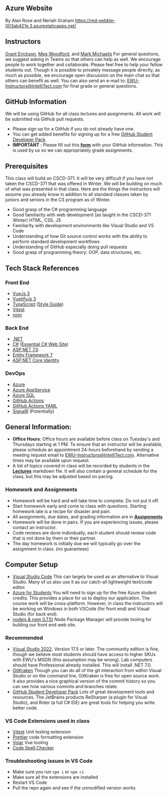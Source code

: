 ## Azure Website ##
By Alan Rose and Neriah Graham
https://red-pebble-003ab421e.3.azurestaticapps.net/

## Instructors ##
[Grant Erickson](https://github.com/GrantErickson), [Meg Woodford](https://github.com/mmwoodfo), and [Mark Michaelis](https://github.com/MarkMichaelis)
For general questions, we suggest asking in Teams so that others can help as well. We encourage people to work together and collaborate. Please feel free to help your fellow students out. Though it is possible to privately message people directly, as much as possible, we encourage open discussion on the main chat so that others can benefit as well.
You can also send an e-mail to: [EWU-Instructors@IntelliTect.com](EWU-Instructors@IntelliTect.com) for final grade or general questions.

## GitHub Information
We will be using GitHub for all class lectures and assignments. All work will be submitted via GitHub pull requests.
* Please sign up for a GitHub if you do not already have one. 
* You can get added benefits for signing up for a free [GitHub Student Developer Pack](https://education.github.com/pack).  
* **IMPORTANT** : Please fill out this **[form](https://docs.google.com/forms/d/e/1FAIpQLSdlpBMhof2gxL64vrqLg9o0Uc4di5lYejpo10XUBiMoyb-Xxg/viewform?usp=sf_link)** with your GitHub information. This is used by us so we can appropriately grade assignments.

## Prerequisites
This class will build on CSCD-371. It will be very difficult if you have not taken the CSCD-371 that was offered in Winter. We will be building on much of what was presented in that class. Here are the things the instructors will assume you already know in addition to all standard classes taken by juniors and seniors in the CS program as of Winter.
* Good grasp of the C# programming language
* Good familiarity with web development (as taught in the CSCD-371 Winter) HTML, CSS, JS
* Familiarity with development environments like Visual Studio and VS Code
* Understanding of how Git source control works with the ability to perform standard development workflows
* Understanding of GitHub especially doing pull requests
* Good grasp of programming theory: OOP, data structures, etc.

## Tech Stack References

### Front End
* [VueJs 3](https://vuejs.org/)
* [VuetifyJs 3](https://vuetifyjs.com/en/)
* [TypeScript](https://www.typescriptlang.org/docs/) ([Style Guide](https://google.github.io/styleguide/tsguide.html))
* [Vitest](https://vitest.dev/)
* [npm](https://docs.npmjs.com/)

### Back End
* [.NET](https://dotnet.microsoft.com/en-us/)
* [C#](https://learn.microsoft.com/en-us/dotnet/csharp/) ([Essential C# Web Site](https://essentialcsharp.com/home))
* [ASP.NET 7.0](https://docs.microsoft.com/en-us/aspnet/core/?view=aspnetcore-7.0)
* [Entity Framework 7](https://learn.microsoft.com/en-us/ef)
* [ASP.NET Core Identity](https://learn.microsoft.com/en-us/aspnet/core/security/authentication/identity?view=aspnetcore-7.0&tabs=visual-studio)

### DevOps
* [Azure](https://docs.microsoft.com/en-us/azure/?product=popular)
* [Azure AppService](https://docs.microsoft.com/en-us/azure/app-service/)
* [Azure SQL](https://docs.microsoft.com/en-us/azure/azure-sql/)
* [GitHub Actions](https://docs.github.com/en/actions)
* [GitHub Actions YAML](https://docs.github.com/en/actions/using-workflows/workflow-syntax-for-github-actions)
* [SignalR](https://docs.microsoft.com/en-us/aspnet/core/signalr/introduction?view=aspnetcore-7.0) (Potentially)

## General Information:
* **Office Hours**: Office hours are available before class on Tuesday's and Thursdays starting at 1 PM. To ensure that an instructor will be available, please schedule an appointment 24-hours beforehand by sending a meeting request email to EWU-Instructors@IntelliTect.com. Alternative times may be available upon request.
* A list of topics covered in class will be recorded by students in the [**Lectures**](Lectures.md) markdown file. It will also contain a general schedule for the class, but this may be adjusted based on pacing.

### Homework and Assignments
* Homework will be hard and will take time to complete. Do not put it off. 
* Start homework early and come to class with questions. Starting homework late is a recipe for disaster and pain.
* All assignments, due dates, and grading information are in [**Assignments**](Assignments.md)
* Homework will be done in pairs. If you are experiencing issues, please contact an instructor.
* Code reviews are done individually, each student should review code that is not done by them or their partner.
* The day homework is initially due we will typically go over the assignment in class. (no guarantees)

## Computer Setup ##
- [Visual Studio Code](https://code.visualstudio.com/) This can largely be used as an alternative to Visual Studio. Many of us also use it as our catch-all lightweight text/code editor.
- [Azure for Students](https://azure.microsoft.com/en-us/free/students/) You will need to sign up for the free Azure student credits. This provides a place for us to deploy our application.
The course work will be cross-platform. However, in class the instructors will be working on Windows in both VSCode (for front end) and Visual Studio (for back end).
- [nodejs & npm (LTS)](https://nodejs.org/en/download/) Node Package Manager will provide tooling for bulding our front end web site.

### Recommended ###
- [Visual Studio 2022](https://visualstudio.microsoft.com/downloads/). Version 17.5 or later. The community edition is fine, though we believe most students should have access to higher SKUs with EWU's MSDN (this assumption may be wrong). Lab computers should have Professional already installed. This will install .NET 7.0.
- [GitKraken](https://gitkraken.keboo.dev/) Though you can do all of the git interaction from within Visual Studio or on the command line, GitKraken is free for open source work. It also provides a nice graphical version of the commit history so you can see how various commits and branches relate. 
- [GitHub Student Developer Pack](https://education.github.com/students) Lots of great development tools and resources. The JetBrains products ReSharper (a plugin for Visual Studio), and Rider (a full C# IDE) are great tools for helping you write better code. 

### VS Code Extensions used in class ###
- [Vitest](https://marketplace.visualstudio.com/items?itemName=ZixuanChen.vitest-explorer) Unit testing extension
- [Prettier](https://marketplace.visualstudio.com/items?itemName=esbenp.prettier-vscode) code formatting extension
- [Volar](https://marketplace.visualstudio.com/items?itemName=Vue.volar) Vue tooling
- [Code Spell Checker](https://marketplace.visualstudio.com/items?itemName=streetsidesoftware.code-spell-checker)

### Troubleshooting issues in VS Code
- Make sure you run `npm i` or `npm ci`
- Make sure all the extensions are installed
- Restart VS Code
- Pull the repo again and see if the unmodified version works
